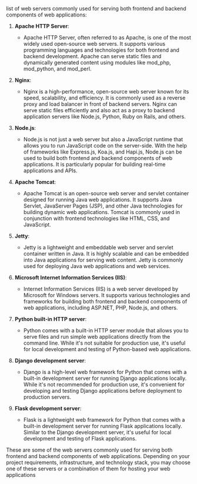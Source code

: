 list of web servers commonly used for serving both frontend and backend components of web applications:

1. **Apache HTTP Server**:
   - Apache HTTP Server, often referred to as Apache, is one of the most widely used open-source web servers. It supports various programming languages and technologies for both frontend and backend development. Apache can serve static files and dynamically generated content using modules like mod_php, mod_python, and mod_perl.

2. **Nginx**:
   - Nginx is a high-performance, open-source web server known for its speed, scalability, and efficiency. It is commonly used as a reverse proxy and load balancer in front of backend servers. Nginx can serve static files efficiently and also act as a proxy to backend application servers like Node.js, Python, Ruby on Rails, and others.

3. **Node.js**:
   - Node.js is not just a web server but also a JavaScript runtime that allows you to run JavaScript code on the server-side. With the help of frameworks like Express.js, Koa.js, and Hapi.js, Node.js can be used to build both frontend and backend components of web applications. It is particularly popular for building real-time applications and APIs.

4. **Apache Tomcat**:
   - Apache Tomcat is an open-source web server and servlet container designed for running Java web applications. It supports Java Servlet, JavaServer Pages (JSP), and other Java technologies for building dynamic web applications. Tomcat is commonly used in conjunction with frontend technologies like HTML, CSS, and JavaScript.

5. **Jetty**:
   - Jetty is a lightweight and embeddable web server and servlet container written in Java. It is highly scalable and can be embedded into Java applications for serving web content. Jetty is commonly used for deploying Java web applications and web services.

6. **Microsoft Internet Information Services (IIS)**:
   - Internet Information Services (IIS) is a web server developed by Microsoft for Windows servers. It supports various technologies and frameworks for building both frontend and backend components of web applications, including ASP.NET, PHP, Node.js, and others.

7. **Python built-in HTTP server**:
   - Python comes with a built-in HTTP server module that allows you to serve files and run simple web applications directly from the command line. While it's not suitable for production use, it's useful for local development and testing of Python-based web applications.

8. **Django development server**:
   - Django is a high-level web framework for Python that comes with a built-in development server for running Django applications locally. While it's not recommended for production use, it's convenient for developing and testing Django applications before deployment to production servers.

9. **Flask development server**:
   - Flask is a lightweight web framework for Python that comes with a built-in development server for running Flask applications locally. Similar to the Django development server, it's useful for local development and testing of Flask applications.

These are some of the web servers commonly used for serving both frontend and backend components of web applications. Depending on your project requirements, infrastructure, and technology stack, you may choose one of these servers or a combination of them for hosting your web applications
